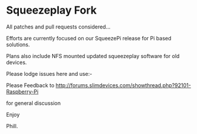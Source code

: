 Squeezeplay Fork
================


All patches and pull requests considered...

Efforts are currently focused on our SqueezePi release for Pi based solutions.

Plans also include NFS mounted updated squeezeplay software for old devices.

Please lodge issues here and use:-

Please Feedback to http://forums.slimdevices.com/showthread.php?92101-Raspberry-Pi

for general discussion

Enjoy 

Phill.


